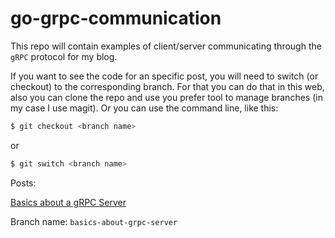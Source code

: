 # go-grpc-communication
This repo will contain examples of client/server communicating through the `gRPC` protocol for my blog.

If you want to see the code for an specific post, you will need to switch (or checkout) to the corresponding branch.
For that you can do that in this web, also you can clone the repo and use you prefer tool to manage branches (in my case I use magit). Or you can use the command line, like this:

```bash
$ git checkout <branch name>
```
or
```bash
$ git switch <branch name>
```

Posts:

[Basics about a gRPC Server](https://jackgris.github.io/goscrapy-blog/post/basics-about-a-grpc-server/)

Branch name: `basics-about-grpc-server`
